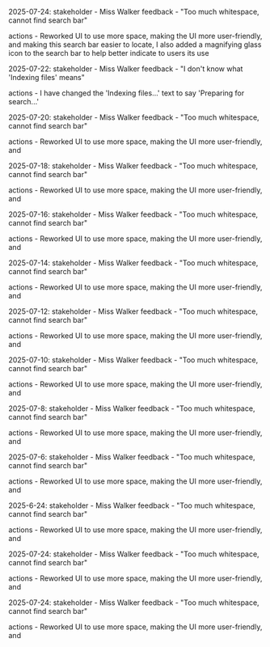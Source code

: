 2025-07-24:
stakeholder - Miss Walker
feedback - "Too much whitespace, cannot find search bar"

actions - Reworked UI to use more space, making the UI more user-friendly, and making this search bar easier to locate, I also added a magnifying glass icon to the search bar to help better indicate to users its use



2025-07-22:
stakeholder - Miss Walker
feedback - "I don't know what 'Indexing files' means"

actions - I have changed the 'Indexing files...' text to say 'Preparing for search...'



2025-07-20:
stakeholder - Miss Walker
feedback - "Too much whitespace, cannot find search bar"

actions - Reworked UI to use more space, making the UI more user-friendly, and



2025-07-18:
stakeholder - Miss Walker
feedback - "Too much whitespace, cannot find search bar"

actions - Reworked UI to use more space, making the UI more user-friendly, and



2025-07-16:
stakeholder - Miss Walker
feedback - "Too much whitespace, cannot find search bar"

actions - Reworked UI to use more space, making the UI more user-friendly, and



2025-07-14:
stakeholder - Miss Walker
feedback - "Too much whitespace, cannot find search bar"

actions - Reworked UI to use more space, making the UI more user-friendly, and



2025-07-12:
stakeholder - Miss Walker
feedback - "Too much whitespace, cannot find search bar"

actions - Reworked UI to use more space, making the UI more user-friendly, and



2025-07-10:
stakeholder - Miss Walker
feedback - "Too much whitespace, cannot find search bar"

actions - Reworked UI to use more space, making the UI more user-friendly, and



2025-07-8:
stakeholder - Miss Walker
feedback - "Too much whitespace, cannot find search bar"

actions - Reworked UI to use more space, making the UI more user-friendly, and



2025-07-6:
stakeholder - Miss Walker
feedback - "Too much whitespace, cannot find search bar"

actions - Reworked UI to use more space, making the UI more user-friendly, and



2025-6-24:
stakeholder - Miss Walker
feedback - "Too much whitespace, cannot find search bar"

actions - Reworked UI to use more space, making the UI more user-friendly, and



2025-07-24:
stakeholder - Miss Walker
feedback - "Too much whitespace, cannot find search bar"

actions - Reworked UI to use more space, making the UI more user-friendly, and



2025-07-24:
stakeholder - Miss Walker
feedback - "Too much whitespace, cannot find search bar"

actions - Reworked UI to use more space, making the UI more user-friendly, and



